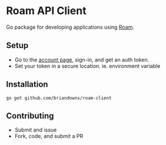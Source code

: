 # Roam API Client

Go package for developing applications using [Roam](https://roam.sh/).

## Setup

* Go to the [account page](https://roam.sh/account), sign-in, and get an auth token.  
* Set your token in a secure location. ie. environment variable

## Installation

```
go get github.com/briandowns/roam-client
```

## Contributing

* Submit and issue
* Fork, code, and submit a PR
